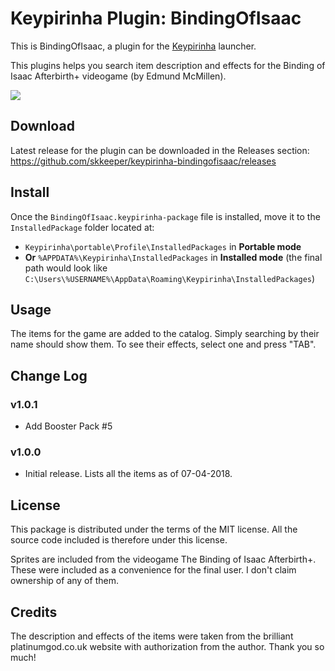 # Keypirinha Plugin: BindingOfIsaac

This is BindingOfIsaac, a plugin for the
[Keypirinha](http://keypirinha.com) launcher.

This plugins helps you search item description and effects for the Binding of Isaac Afterbirth+ videogame (by Edmund McMillen).


![](https://i.imgur.com/JKDFQJu.gif)


## Download

Latest release for the plugin can be downloaded in the Releases section:
https://github.com/skkeeper/keypirinha-bindingofisaac/releases


## Install

Once the `BindingOfIsaac.keypirinha-package` file is installed,
move it to the `InstalledPackage` folder located at:

* `Keypirinha\portable\Profile\InstalledPackages` in **Portable mode**
* **Or** `%APPDATA%\Keypirinha\InstalledPackages` in **Installed mode** (the
  final path would look like
  `C:\Users\%USERNAME%\AppData\Roaming\Keypirinha\InstalledPackages`)


## Usage

The items for the game are added to the catalog. Simply searching by their name should show them. To see their effects, select one and press "TAB".


## Change Log

### v1.0.1

* Add Booster Pack #5

### v1.0.0

* Initial release. Lists all the items as of 07-04-2018.

## License

This package is distributed under the terms of the MIT license. All the source code included is therefore under this license.

Sprites are included from the videogame The Binding of Isaac Afterbirth+. These were included as a convenience for the final user. I don't claim ownership of any of them.

## Credits

The description and effects of the items were taken from the brilliant platinumgod.co.uk website with authorization from the author. Thank you so much!

